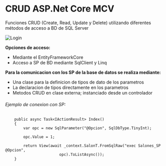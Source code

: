 # CRUD ASP.Net Core MCV
Funciones CRUD (Create, Read, Update y Delete) utilizando diferentes métodos de acceso a BD de SQL Server

<img src="https://lh3.googleusercontent.com/JP2FqMxcDEDyIi4ohHRa1t-ekr9KBCDVHgzhWlBUEZhaZ_ttl3jjXqy3jI4zyQ7AH4CS65g5fKzDSXb6tgmRiYzxf06Rbz5MSHU6OG88ZQV8Y8SauR_GlJ1_dRkU5XLFoOwLdBQD4Q=w2400" alt="Login" />

<b>Opciones de acceso:</b>

* Mediante el EntityFrameworkCore
* Acceso a SP de BD mediante SqlClient y Linq

<b>Para la comunicacion con los SP de la base de datos se realiza mediante:</b>

* Una clase para la definicion de tipos de dato de los parametros
* La declaracion de tipos directamente en los parametros
* Metodos CRUD en clase externa; instanciado desde un controlador

###### Ejemplo de conexion con SP:

        public async Task<IActionResult> Index()
        {
            var opc = new SqlParameter("@Opcion", SqlDbType.TinyInt);
            
            opc.Value = 1;

            return View(await _context.SalonT.FromSqlRaw("exec Salones_SP @Opcion",
                            opc).ToListAsync());
        }


